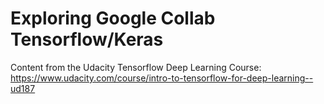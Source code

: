 # Exploring Google Collab Tensorflow/Keras
Content from the Udacity Tensorflow Deep Learning Course:  https://www.udacity.com/course/intro-to-tensorflow-for-deep-learning--ud187
